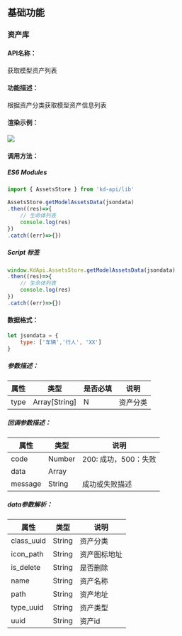 <!--
 * @Author: your name
 * @Date: 2022-3-30 14:32:54
 * @LastEditTime: 2022-04-15 11:45:46
 * @LastEditors: Please set LastEditors
 * @Description: 打开koroFileHeader查看配置 进行设置: https://github.com/OBKoro1/koro1FileHeader/wiki/%E9%85%8D%E7%BD%AE
 * @FilePath: /KD-API-DOCS/public/md/api/获取场景列表.md
-->
## 基础功能
### 资产库

#### API名称：
获取模型资产列表
#### 功能描述：

根据资产分类获取模型资产信息列表

#### 渲染示例：
![](../../image/example/获取模型资产列表.webp)
#### 调用方法：

##### ES6 Modules
``` javascript
import { AssetsStore } from 'kd-api/lib'

AssetsStore.getModelAssetsData(jsondata)
.then((res)=>{
    // ⽣命体列表
    console.log(res)
})
.catch((err)=>{})
```

##### Script 标签
``` javascript
window.KdApi.AssetsStore.getModelAssetsData(jsondata)
.then((res)=>{
    // ⽣命体列表
    console.log(res)
})
.catch((err)=>{})
```

#### 数据格式：

```javascript
let jsondata = {
    type: ['车辆','行人', 'XX']
}
```
##### 参数描述：

| 属性    | 类型            | 是否必填 | 说明      |
| ------- |---------------|------|---------|
| type    | Array[String] | N    | 资产分类 |

##### 回调参数描述：
| 属性    | 类型   | 说明                     |
| ------- | ------ | ------------------------ |
| code | Number | 200: 成功，500：失败        |
| data | Array ||
| message | String | 成功或失败描述        |

##### data参数解析：
| 属性      | 类型   | 说明                                   |
| --------- | ------ | -------------------------------------- |
| class_uuid | String | 资产分类        |
| icon_path | String | 资产图标地址        |
| is_delete | String | 是否删除        |
| name | String | 资产名称        |
| path | String | 资产地址        |
| type_uuid | String | 资产类型        |
| uuid | String | 资产id        |
